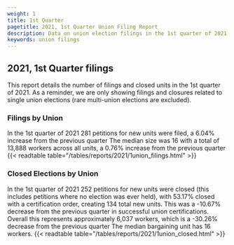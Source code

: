 ```yaml
---
weight: 1
title: 1st Quarter
pagetitle: 2021, 1st Quarter Union Filing Report
description: Data on union election filings in the 1st quarter of 2021
keywords: union filings
---
```


## 2021, 1st Quarter filings

This report details the number of filings and closed units in the 1st quarter of 2021. As a reminder, we are only showing filings and closures related to single union elections (rare multi-union elections are excluded).

### Filings by Union
In the 1st quarter of 2021 281 petitions for new units were filed, a 6.04% increase from the previous quarter The median size was 16 with a total of 13,888 workers across all units, a 0.76% increase from the previous quarter
{{< readtable table="/tables/reports/2021/1union_filings.html" >}}

### Closed Elections by Union
In the 1st quarter of 2021 252 petitions for new units were closed (this includes petitions where no election was ever held), with 53.17% closed with a certification order, creating 134 total new units. This was a -10.67% decrease from the previous quarter in successful union certifications. Overall this represents approximately 6,037 workers, which is a -30.26% decrease from the previous quarter The median bargaining unit has 16 workers.
{{< readtable table="/tables/reports/2021/1union_closed.html" >}}
